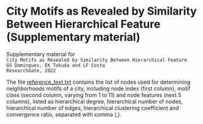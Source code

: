 # City Motifs as Revealed by Similarity Between Hierarchical Feature (Supplementary material)

Supplementary material for <br/>
`City Motifs as Revealed by Similarity Between Hierarchical Feature`<br/>
`GS Domingues, EK Tokuda and LF Costa`<br/>
`ResearchGate, 2022`

The file [reference_text.txt](https://github.com/ericktokuda/city-motifs-data/blob/main/reference_features.txt) contains the list of nodes used for determining neighborhoods motifs of a city, including node index (first column), motif class (second column, varying from 1 to 11) and node features (next 5 columns), listed as hierarchical degree, hierarchical number of nodes, hierarchical number of edges, hierarchical clustering coefficient and convergence ratio, separated with comma (,).
